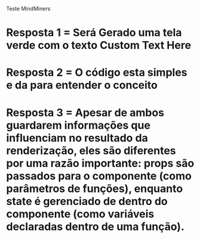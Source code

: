 Teste MindMiners

# Resposta 1 = Será Gerado uma tela verde com o texto Custom Text Here 
# Resposta 2 = O código esta simples e da para entender o conceito 
# Resposta 3 = Apesar de ambos guardarem informações que influenciam no resultado da renderização, eles são diferentes por uma razão importante: props são passados para o componente (como parâmetros de funções), enquanto state é gerenciado de dentro do componente (como variáveis declaradas dentro de uma função).
